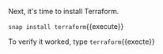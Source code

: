Next, it's time to install Terraform.

`snap install terraform`{{execute}}

To verify it worked, type `terraform`{{execte}}